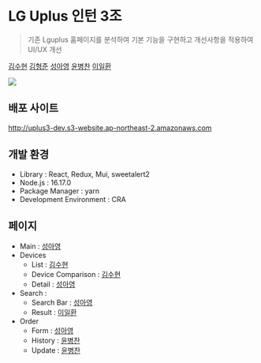 # LG Uplus 인턴 3조
> 기존 Lguplus 홈페이지를 분석하여 기본 기능을 구현하고 개선사항을 적용하여 UI/UX 개선

[김수현](https://github.com/HiBird00) [김형준](https://github.com/hjkim0822) [성아영](https://github.com/Sungayoung) [윤병찬](https://github.com/Chaaany) [이일환](https://github.com/pppp0722)

<a href="https://github.com/uplus-3/backend/graphs/contributors">
  <img src="https://contrib.rocks/image?repo=uplus-3/backend" />
</a>

## 배포 사이트
http://uplus3-dev.s3-website.ap-northeast-2.amazonaws.com


## 개발 환경
- Library : React, Redux, Mui, sweetalert2
- Node.js : 16.17.0
- Package Manager : yarn
- Development Environment : CRA

## 페이지
- Main : [성아영](https://github.com/Sungayoung)
- Devices
  - List : [김수현](https://github.com/HiBird00)
  - Device Comparison : [김수현](https://github.com/HiBird00)
  - Detail : [성아영](https://github.com/Sungayoung)
- Search : 
  - Search Bar : [성아영](https://github.com/Sungayoung)
  - Result : [이일환](https://github.com/pppp0722)
- Order
  - Form : [성아영](https://github.com/Sungayoung)
  - History : [윤병찬](https://github.com/Chaaany)
  - Update : [윤병찬](https://github.com/Chaaany)
